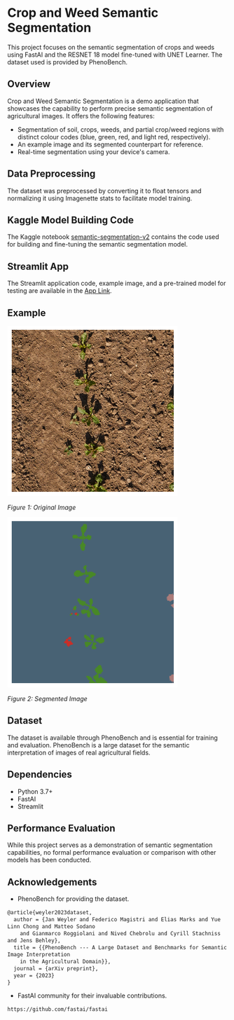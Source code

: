 # Crop and Weed Semantic Segmentation

This project focuses on the semantic segmentation of crops and weeds using FastAI and the RESNET 18 model fine-tuned with UNET Learner. The dataset used is provided by PhenoBench.

## Overview

Crop and Weed Semantic Segmentation is a demo application that showcases the capability to perform precise semantic segmentation of agricultural images. It offers the following features:

- Segmentation of soil, crops, weeds, and partial crop/weed regions with distinct colour codes (blue, green, red, and light red, respectively).
- An example image and its segmented counterpart for reference.
- Real-time segmentation using your device's camera.

## Data Preprocessing

The dataset was preprocessed by converting it to float tensors and normalizing it using Imagenette stats to facilitate model training.

## Kaggle Model Building Code

The Kaggle notebook [semantic-segmentation-v2](https://www.kaggle.com/code/carterrishi/semantic-segmentation-v2) contains the code used for building and fine-tuning the semantic segmentation model.

## Streamlit App

The Streamlit application code, example image, and a pre-trained model for testing are available in the [App Link](https://semanticsegmentation.streamlit.app/).

## Example

![Original Image](image.png)

*Figure 1: Original Image*

![Segmented Image](segmented_image.png)

*Figure 2: Segmented Image*

## Dataset

The dataset is available through PhenoBench and is essential for training and evaluation. PhenoBench is a large dataset for the semantic interpretation of images of real agricultural fields.

## Dependencies

- Python 3.7+
- FastAI
- Streamlit

## Performance Evaluation

While this project serves as a demonstration of semantic segmentation capabilities, no formal performance evaluation or comparison with other models has been conducted.

## Acknowledgements

- PhenoBench for providing the dataset.

```
@article{weyler2023dataset,
  author = {Jan Weyler and Federico Magistri and Elias Marks and Yue Linn Chong and Matteo Sodano 
    and Gianmarco Roggiolani and Nived Chebrolu and Cyrill Stachniss and Jens Behley},
  title = {{PhenoBench --- A Large Dataset and Benchmarks for Semantic Image Interpretation
    in the Agricultural Domain}},
  journal = {arXiv preprint},
  year = {2023}
}
```

- FastAI community for their invaluable contributions.

```
https://github.com/fastai/fastai
```
